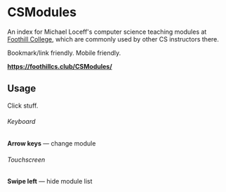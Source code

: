 # CSModules

An index for Michael Loceff's computer science teaching modules at [Foothill College](https://www.foothill.edu/), which are commonly used by other CS instructors there.

Bookmark/link friendly. Mobile friendly.

__https://foothillcs.club/CSModules/__

## Usage

Click stuff.

###### Keyboard

__Arrow keys__ &mdash; change module

###### Touchscreen

__Swipe left__ &mdash; hide module list
